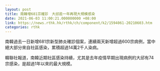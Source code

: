 ```yaml
---
layout: post
title: 南韓增681宗確診　大邱逾一年再現大規模感染
date: 2021-06-03 11:00:21.000000000 +08:00
link: https://news.rthk.hk/rthk/ch/component/k2/1594061-20210603.htm
categories: rthk
---
```


南韓過去一日新增681宗新型肺炎確診個案，連續兩天新增超過600宗病例，當中絕大部分來自社區感染，累積超過14萬2千人染病。

韓聯社報道，南韓近期社區感染持續，尤其是去年疫情早期出現病例的大邱有74宗感染，是超過1年以來的最大規模。
